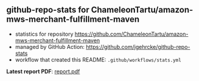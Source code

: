 ## github-repo-stats for ChameleonTartu/amazon-mws-merchant-fulfillment-maven

- statistics for repository https://github.com/ChameleonTartu/amazon-mws-merchant-fulfillment-maven
- managed by GitHub Action: https://github.com/jgehrcke/github-repo-stats
- workflow that created this README: `.github/workflows/stats.yml`

**Latest report PDF**: [report.pdf](https://github.com/ChameleonTartu/buymeacoffee-repo-stats/raw/master/ChameleonTartu/amazon-mws-merchant-fulfillment-maven/latest-report/report.pdf)

